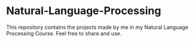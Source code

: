 # Natural-Language-Processing

This repository contains the projects made by me in my Natural Language Processing Course. Feel free to share and use.
